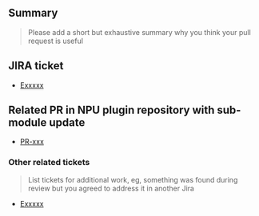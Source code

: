 ## Summary
> Please add a short but exhaustive summary why you think your pull request is useful

## JIRA ticket

* [Exxxxx]()

## Related PR in NPU plugin repository with sub-module update

* [PR-xxx]()

### Other related tickets
> List tickets for additional work, eg, something was found during review but you agreed to address it in another Jira

* [Exxxxx]()

